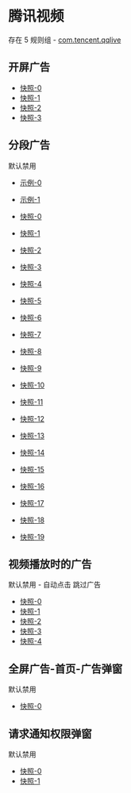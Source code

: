 # 腾讯视频

存在 5 规则组 - [com.tencent.qqlive](/src/apps/com.tencent.qqlive.ts)

## 开屏广告

- [快照-0](https://i.gkd.li/i/12700227)
- [快照-1](https://i.gkd.li/i/12700122)
- [快照-2](https://i.gkd.li/i/12700541)
- [快照-3](https://i.gkd.li/i/12910953)

## 分段广告

默认禁用

- [示例-0](https://m.gkd.li/57941037/42013a93-fb12-4747-92e0-95f5028eb8e5)
- [示例-1](https://m.gkd.li/57941037/8746fdc8-828e-42bb-9160-8e67b7af2dc7)

- [快照-0](https://i.gkd.li/i/12700299)
- [快照-1](https://i.gkd.li/i/12700302)
- [快照-2](https://i.gkd.li/i/13685929)
- [快照-3](https://i.gkd.li/i/12700518)
- [快照-4](https://i.gkd.li/i/12700175)
- [快照-5](https://i.gkd.li/i/13759380)
- [快照-6](https://i.gkd.li/i/12777344)
- [快照-7](https://i.gkd.li/i/12737313)
- [快照-8](https://i.gkd.li/i/13685842)
- [快照-9](https://i.gkd.li/i/13426421)
- [快照-10](https://i.gkd.li/i/14318802)
- [快照-11](https://i.gkd.li/i/14318811)
- [快照-12](https://i.gkd.li/i/13695084)
- [快照-13](https://i.gkd.li/i/12700303)
- [快照-14](https://i.gkd.li/i/12829866)
- [快照-15](https://i.gkd.li/i/13685871)
- [快照-16](https://i.gkd.li/i/13703219)
- [快照-17](https://i.gkd.li/i/12700210)
- [快照-18](https://i.gkd.li/i/13685877)
- [快照-19](https://i.gkd.li/i/13703298)

## 视频播放时的广告

默认禁用 - 自动点击 跳过广告

- [快照-0](https://i.gkd.li/i/12700407)
- [快照-1](https://i.gkd.li/i/12700433)
- [快照-2](https://i.gkd.li/i/13043079)
- [快照-3](https://i.gkd.li/i/13526547)
- [快照-4](https://i.gkd.li/i/13695067)

## 全屏广告-首页-广告弹窗

默认禁用

- [快照-0](https://i.gkd.li/i/13842643)

## 请求通知权限弹窗

默认禁用

- [快照-0](https://i.gkd.li/i/12700139)
- [快照-1](https://i.gkd.li/i/13670465)
